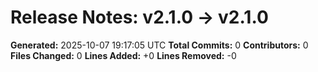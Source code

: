 # Release Notes: v2.1.0 → v2.1.0

**Generated:** 2025-10-07 19:17:05 UTC
**Total Commits:** 0
**Contributors:** 0
**Files Changed:** 0
**Lines Added:** +0
**Lines Removed:** -0

